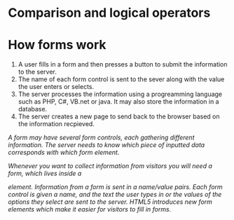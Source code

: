 # Comparison and logical operators

# How forms work

1. A user fills in a form and then presses a button to submit the information to the server.  
2. The name of each form control is sent to the sever along with the value the user enters or selects.  
3. The server processes the information using a progreamming language such as PHP, C#, VB.net or java. 
It may also store the information in a database.  
4. The server creates a new page to send back to the browser based on the information recpieved. 

_A form may have several form controls, each gathering different information. The server needs to know which
piece of inputted data corresponds with which form element._

_Whenever you want to collect information from visitors you will need a form, which lives inside a <form> element. Information from a form is sent in a name/value pairs. Each form control is given a name, and the text the user types in or the values of the options they select are sent to the server. HTML5 introduces new form elements which make it easier for visitors to fill in forms._ 
  




  
